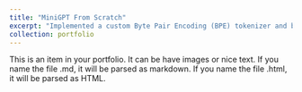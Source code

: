 ```yaml
---
title: "MiniGPT From Scratch"
excerpt: "Implemented a custom Byte Pair Encoding (BPE) tokenizer and built a Transformer-based Large Language Model (LLM) from scratch in PyTorch, replicating the core architecture of GPT-style models. <br/><img src='/images/miniGPT.png'>"
collection: portfolio
---
```


This is an item in your portfolio. It can be have images or nice text. If you name the file .md, it will be parsed as markdown. If you name the file .html, it will be parsed as HTML. 
